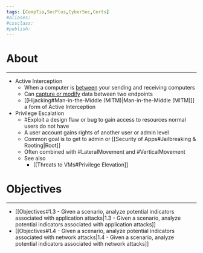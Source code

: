 ```yaml
---
tags: [CompTia,SecPlus,CyberSec,Certs]
#aliases:
#cssclass:
#publish:
---
```


# About
---
- Active Interception
	- When a computer is <u>between</u> your sending and receiving computers
	- Can <u>capture or modify</u> data between two endpoints
	- [[Hijacking#Man-in-the-Middle (MITM)|Man-in-the-Middle (MITM)]] a form of Active Interception
- Privilege Escalation
	- #Exploit a design flaw or bug to gain access to resources normal users do not have
	- A user account gains rights of another user or admin level
	- Common goal is to get to admin or [[Security of Apps#Jailbreaking & Rooting|Root]]
	- Often combined with #LateralMovement and #VerticalMovement 
	- See also
		- [[Threats to VMs#Privilege Elevation]]

# Objectives
---
- [[Objectives#1.3 - Given a scenario, analyze potential indicators associated with application attacks|1.3 - Given a scenario, analyze potential indicators associated with application attacks]]
- [[Objectives#1.4 - Given a scenario, analyze potential indicators associated with network attacks|1.4 - Given a scenario, analyze potential indicators associated with network attacks]]